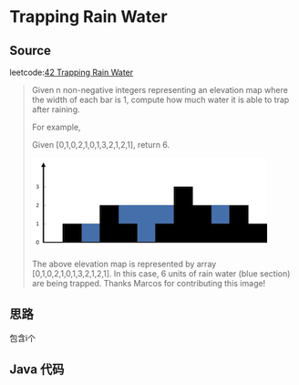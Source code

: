 # Trapping Rain Water 
## Source 
leetcode:[42 Trapping Rain Water](https://leetcode.com/problems/trapping-rain-water/)
> Given n non-negative integers representing an elevation map where the width of
> each bar is 1, compute how much water it is able to trap after raining.
> 
> For example, 
>
> Given [0,1,0,2,1,0,1,3,2,1,2,1], return 6.
> 
> ![rain water trap](images/rainwatertrap.png)
> 
> The above elevation map is represented by array [0,1,0,2,1,0,1,3,2,1,2,1]. In
> this case, 6 units of rain water (blue section) are being trapped. Thanks Marcos
> for contributing this image!

## 思路
包含i个

## Java 代码
